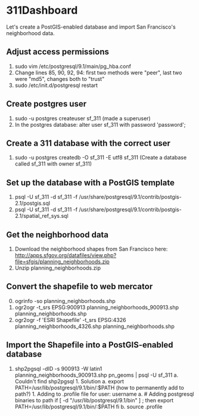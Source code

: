 311Dashboard
============

Let's create a PostGIS-enabled database and import San Francisco's neighborhood data.

Adjust access permissions
-------------------------
1. sudo vim /etc/postgresql/9.1/main/pg_hba.conf
2. Change lines 85, 90, 92, 94: first two methods were "peer", last two were "md5", changes both to "trust"
3. sudo /etc/init.d/postgresql restart

Create postgres user
--------------------
1. sudo -u postgres createuser sf_311 (made a superuser)
2. In the postgres database: alter user sf_311 with password 'password';

Create a 311 database with the correct user
-------------------------------------------
1. sudo -u postgres createdb -O sf_311 -E utf8 sf_311
(Create a database called sf_311 with owner sf_311)

Set up the database with a PostGIS template
-------------------------------------------
1. psql -U sf_311 -d sf_311 -f /usr/share/postgresql/9.1/contrib/postgis-2.1/postgis.sql
2.  psql -U sf_311 -d sf_311 -f /usr/share/postgresql/9.1/contrib/postgis-2.1/spatial_ref_sys.sql

Get the neighborhood data
-------------------------
1. Download the neighborhood shapes from San Francisco here:
    http://apps.sfgov.org/datafiles/view.php?file=sfgis/planning_neighborhoods.zip
2. Unzip planning_neighborhoods.zip

Convert the shapefile to web mercator
-------------------------------------
0. ogrinfo -so planning_neighborhoods.shp
1. ogr2ogr -t_srs EPSG:900913 planning_neighborhoods_900913.shp planning_neighborhoods.shp
2. ogr2ogr -f 'ESRI Shapefile' -t_srs EPSG:4326 planning_neighborhoods_4326.shp planning_neighborhoods.shp

Import the Shapefile into a PostGIS-enabled database
----------------------------------------------------
1. shp2pgsql -dID -s 900913 -W latin1 planning_neighborhoods_900913.shp pn_geoms | psql -U sf_311
	a. Couldn't find shp2pgsql
		1. Solution
			a. export PATH=/usr/lib/postgresql/9.1/bin/:$PATH
				(how to permanently add to path?)
				1. Adding to .profile file for user: username
					a. # Adding postgresql binaries to path
				if [ -d "/usr/lib/postgresql/9.1/bin" ] ; then
        				export PATH=/usr/lib/postgresql/9.1/bin/:$PATH
				fi
					b. source .profile